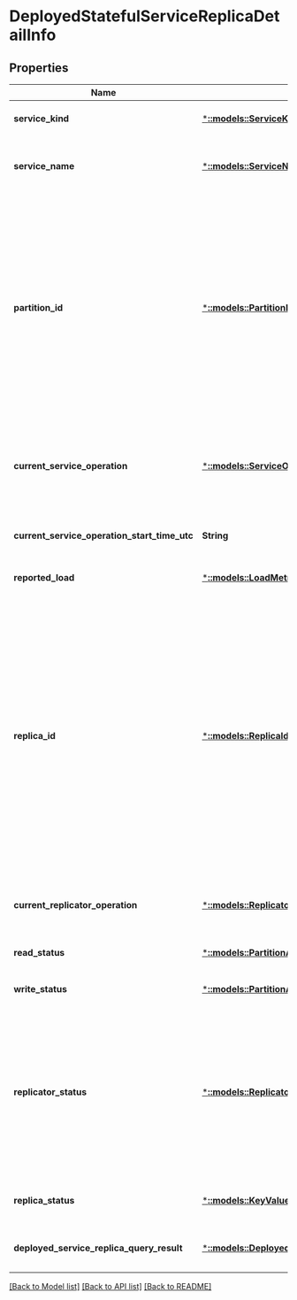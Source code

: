 # DeployedStatefulServiceReplicaDetailInfo

## Properties
Name | Type | Description | Notes
------------ | ------------- | ------------- | -------------
**service_kind** | [***::models::ServiceKind**](ServiceKind.md) | The kind of service (Stateless or Stateful). | [default to null]
**service_name** | [***::models::ServiceName**](ServiceName.md) | Full hierarchical name of the service in URI format starting with &#x60;fabric:&#x60;. | [optional] [default to null]
**partition_id** | [***::models::PartitionId**](PartitionId.md) | An internal ID used by Service Fabric to uniquely identify a partition. This is a randomly generated GUID when the service was created. The partition ID is unique and does not change for the lifetime of the service. If the same service was deleted and recreated the IDs of its partitions would be different. | [optional] [default to null]
**current_service_operation** | [***::models::ServiceOperationName**](ServiceOperationName.md) | Specifies the current active life-cycle operation on a stateful service replica or stateless service instance. | [optional] [default to null]
**current_service_operation_start_time_utc** | **String** | The start time of the current service operation in UTC format. | [optional] [default to null]
**reported_load** | [***::models::LoadMetricReportInfoList**](LoadMetricReportInfoList.md) | List of load reported by replica. | [optional] [default to null]
**replica_id** | [***::models::ReplicaId**](ReplicaId.md) | Id of a stateful service replica. ReplicaId is used by Service Fabric to uniquely identify a replica of a partition. It is unique within a partition and does not change for the lifetime of the replica. If a replica gets dropped and another replica gets created on the same node for the same partition, it will get a different value for the id. Sometimes the id of a stateless service instance is also referred as a replica id. | [optional] [default to null]
**current_replicator_operation** | [***::models::ReplicatorOperationName**](ReplicatorOperationName.md) | Specifies the operation currently being executed by the Replicator. | [optional] [default to null]
**read_status** | [***::models::PartitionAccessStatus**](PartitionAccessStatus.md) | Specifies the access status of the partition. | [optional] [default to null]
**write_status** | [***::models::PartitionAccessStatus**](PartitionAccessStatus.md) | Specifies the access status of the partition. | [optional] [default to null]
**replicator_status** | [***::models::ReplicatorStatus**](ReplicatorStatus.md) | Represents a base class for primary or secondary replicator status. Contains information about the service fabric replicator like the replication/copy queue utilization, last acknowledgement received timestamp, etc. | [optional] [default to null]
**replica_status** | [***::models::KeyValueStoreReplicaStatus**](KeyValueStoreReplicaStatus.md) | Key value store related information for the replica. | [optional] [default to null]
**deployed_service_replica_query_result** | [***::models::DeployedStatefulServiceReplicaInfo**](DeployedStatefulServiceReplicaInfo.md) | Information about a stateful service replica deployed on a node. | [optional] [default to null]

[[Back to Model list]](../README.md#documentation-for-models) [[Back to API list]](../README.md#documentation-for-api-endpoints) [[Back to README]](../README.md)


